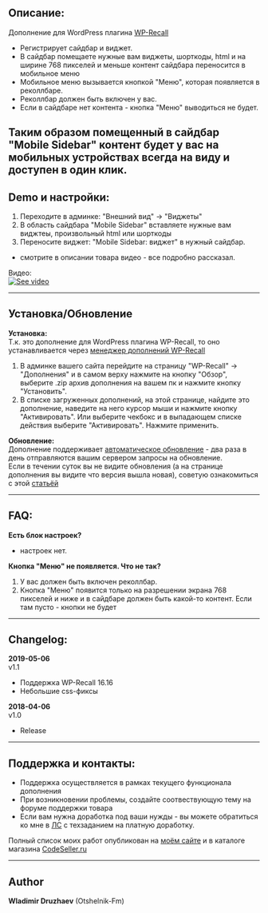 ## Описание:  

Дополнение для WordPress плагина [WP-Recall](https://wordpress.org/plugins/wp-recall/)  
- Регистрирует сайдбар и виджет. 
- В сайдбар помещаете нужные вам виджеты, шорткоды, html и на ширине 768 пикселей и меньше контент сайдбара переносится в мобильное меню
- Мобильное меню вызывается кнопкой "Меню", которая появляется в реколлбаре.
- Реколлбар должен быть включен у вас.
- Если в сайдбаре нет контента - кнопка "Меню" выводиться не будет.

Таким образом помещенный в сайдбар "Mobile Sidebar" контент будет у вас на мобильных устройствах всегда на виду и доступен в один клик.
------------------------------


## Demo и настройки:  
1. Переходите в админке: "Внешний вид" -> "Виджеты"
2. В область сайдбара "Mobile Sidebar" вставляете нужные вам виджтеы, произвольный html или шорткоды
3. Переносите виджет: "Mobile Sidebar: виджет" в нужный сайдбар.
- смотрите в описании товара видео - все подробно рассказал.

Видео:  
[![See video](https://img.youtube.com/vi/27X8lhJNt8w/0.jpg)](https://www.youtube.com/watch?v=27X8lhJNt8w "See video")  

------------------------------

## Установка/Обновление  

**Установка:**  
Т.к. это дополнение для WordPress плагина WP-Recall, то оно устанавливается через [менеджер дополнений WP-Recall](https://codeseller.ru/obshhie-svedeniya-o-dopolneniyax-wp-recall/)  

1. В админке вашего сайта перейдите на страницу "WP-Recall" -> "Дополнения" и в самом верху нажмите на кнопку "Обзор", выберите .zip архив дополнения на вашем пк и нажмите кнопку "Установить".  
2. В списке загруженных дополнений, на этой странице, найдите это дополнение, наведите на него курсор мыши и нажмите кнопку "Активировать". Или выберите чекбокс и в выпадающем списке действия выберите "Активировать". Нажмите применить.  


**Обновление:**  
Дополнение поддерживает [автоматическое обновление](https://codeseller.ru/avtomaticheskie-obnovleniya-dopolnenij-plagina-wp-recall/) - два раза в день отправляются вашим сервером запросы на обновление.  
Если в течении суток вы не видите обновления (а на странице дополнения вы видите что версия вышла новая), советую ознакомиться с этой [статьёй](https://codeseller.ru/post-group/rabota-wordpress-krona-cron-prinuditelnoe-vypolnenie-kron-zadach-dlya-wp-recall/) 

------------------------------

## FAQ:  
**Есть блок настроек?**  
- настроек нет.


**Кнопка "Меню" не появляется. Что не так?**  
1. У вас должен быть включен реколлбар.
2. Кнопка "Меню" появится только на разрешении экрана 768 пикселей и ниже и в сайдбаре должен быть какой-то контент. Если там пусто - кнопки не будет


------------------------------

## Changelog:  
**2019-05-06**  
v1.1  
- Поддержка WP-Recall 16.16  
- Небольшие css-фиксы



**2018-04-06**  
v1.0  
- Release  


------------------------------


## Поддержка и контакты:  

* Поддержка осуществляется в рамках текущего функционала дополнения  
* При возникновении проблемы, создайте соотвествующую тему на форуме поддержки товара  
* Если вам нужна доработка под ваши нужды - вы можете обратиться ко мне в [ЛС](https://codeseller.ru/author/otshelnik-fm/?tab=chat) с техзаданием на платную доработку.  

Полный список моих работ опубликован на [моём сайте](https://otshelnik-fm.ru/?p=2562&utm_source=free-addons&utm_medium=addon-description&utm_campaign=mobile-sidebar&utm_content=github-com&utm_term=all-my-addons) и в каталоге магазина [CodeSeller.ru](https://codeseller.ru/author/otshelnik-fm/?tab=publics&subtab=type-products)  

------------------------------

## Author  

**Wladimir Druzhaev** (Otshelnik-Fm)  

